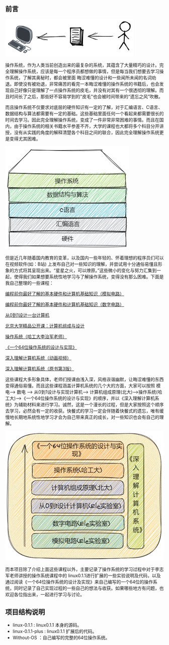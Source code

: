 ## 前言

![电脑](README.assets/computer.png)

操作系统，作为人类当前创造出来的最复杂的系统，其蕴含了大量精巧的设计。完全理解操作系统，应该是每一个程序员都想做的事情，但是每当我们想要去学习操作系统，了解其奥秘时，都会被里面 晦涩难懂的设计和一些闻所未闻的名词劝退。即使没有被劝退，非常痛苦的看完一本晦涩难懂的操作系统的书籍后，也会发现自己好像只是理解了一点操作系统的皮毛，并没有对其有一个很透彻的理解。而且时间长了之后，那些好不容易学到的"皮毛"也会被时间带来的“遗忘之风”吹散。

而且操作系统不仅要求对底层的硬件知识有一定的了解，对于汇编语言、C语言、数据结构与算法都需要有一定的基础。这些基础里面任何一个看起来都需要很长的时间去学习。因此完全理解操作系统，变成了一件非常非常困难的事情。而且在国内，由于操作系统的相关书籍水平参差不齐，大学的课程也大都将多个科目分开讲授，没有从实践的角度的解释清楚各个科目之间的联合，因此完全理解操作系统更是变得尤其困难。

![结构](README.assets/know.png)

但是近几年随着国内教育的变革，以及国内一些年轻的、怀着理想的程序员们可以在视频软件(如：B站) 上发布自己对一些知识的理解，并尝试用十分通俗易懂且形象的方式将其呈现出来。“星星之火，可以燎原。”这些微小的变化与努力汇集到一起，使得我们如果想要系统性地学习与了解操作系统，变得没有那么困难。下面是我自己整理的一些课程：

[编程前你最好了解的基本硬件和计算机基础知识（模拟电路）](https://www.bilibili.com/video/BV1774114798?spm_id_from=333.999.0.0)

[编程前你最好了解的基本硬件和计算机基础知识（数字电路）](https://www.bilibili.com/video/BV1Hi4y1t7zY?spm_id_from=333.999.0.0)

[从0到1设计一台计算机](https://www.bilibili.com/video/BV1wi4y157D3?spm_id_from=333.999.0.0)

[北京大学精品公开课：计算机组成与设计](https://www.bilibili.com/video/BV1tp4y197Av?spm_id_from=333.999.0.0)

[操作系统（哈工大李治军老师）](https://www.bilibili.com/video/BV1d4411v7u7?spm_id_from=333.999.0.0)

[《一个64位操作系统的设计与实现》](https://book.douban.com/subject/30222325/)

[深入理解计算机系统（动画视频）](https://www.bilibili.com/video/BV1cD4y1D7uR?spm_id_from=333.999.0.0)

[深入理解计算机系统（原书第3版）](https://www.baidu.com/link?url=LJBXAsJR1IDH_HU4Tnx1pUI25c7bjsIFAUxJQ61zheYRSsQqB2_5j8CKu-fYwdKHhvU3qsLeMPd7eW6_MS4K2a&wd=&eqid=92946e37000e3797000000066280ca29)

这些课程大多形象具体，老师们授课由浅入深，风格诙谐幽默，让晦涩难懂的东西变得通俗易懂。而且这些课程涵盖计算机系统的几个大的方面，大家可以按照 模电——> 数电 ——> 从0到1设计与实现计算机——> 计算机组成原理(北大)——>操作系统(哈工大)——>《一个64位操作系统的设计与实现》的顺序，并以《深入理解计算机系统》为辅助材料来进行学习。诚然，这是一个漫长的过程，但是大家按照这个顺序去学习，必然会有一定的收获。快餐式的学习一定会伴随着快餐式的遗忘，唯有缓慢地长期地系统性地学习才会为自己带来真正的成长，对一些知识也会有自己的理解。

![学习结构](README.assets/arch.png)

而本项目除了介绍上面这些课程以外，主要记录了操作系统的学习过程中对于李志军老师讲授的操作系统课程中的 linux0.1.1进行扩展的一些实验说明及代码，以及通过阅读《一个64位操作系统的设计及实现》来自己编写的一个64位的操作系统，同时记录了自己实现过程的一些自己的想法与收获。如果哪些地方有问题，也欢迎各位指出来，一起进行学习与讨论。

## 项目结构说明

- linux-0.1.1 : linux0.1.1 本身的源码。
- linux-0.1.1-plus : linux0.1.1 扩展后的代码。
- Without-OS ：自己编写的完整的64位操作系统。
